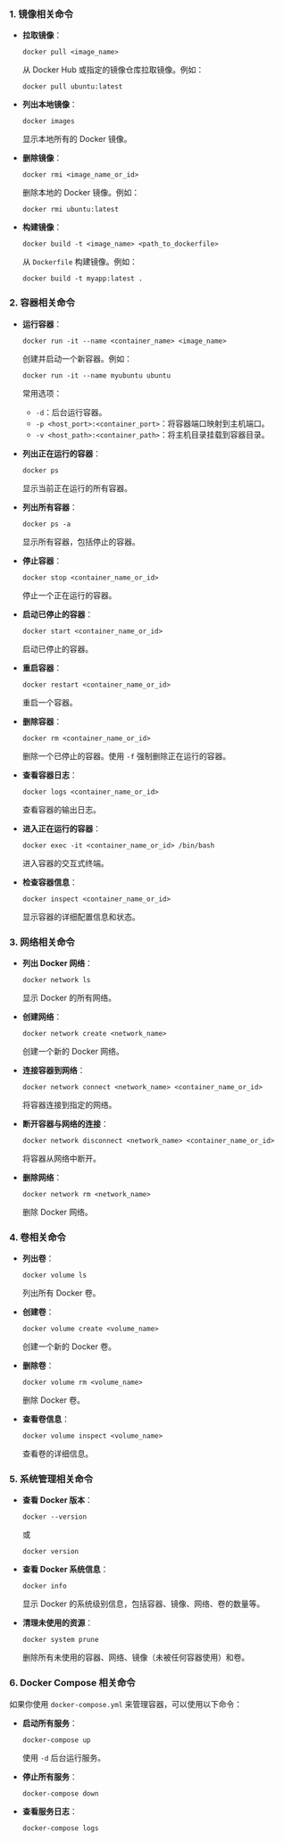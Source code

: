 ### 1. **镜像相关命令**

- **拉取镜像**：

  ```
  docker pull <image_name>
  ```

  从 Docker Hub 或指定的镜像仓库拉取镜像。例如：

  ```
  docker pull ubuntu:latest
  ```

- **列出本地镜像**：

  ```
  docker images
  ```

  显示本地所有的 Docker 镜像。

- **删除镜像**：

  ```
  docker rmi <image_name_or_id>
  ```

  删除本地的 Docker 镜像。例如：

  ```
  docker rmi ubuntu:latest
  ```

- **构建镜像**：

  ```
  docker build -t <image_name> <path_to_dockerfile>
  ```

  从 `Dockerfile` 构建镜像。例如：

  ```
  docker build -t myapp:latest .
  ```

### 2. **容器相关命令**

- **运行容器**：

  ```
  docker run -it --name <container_name> <image_name>
  ```

  创建并启动一个新容器。例如：

  ```
  docker run -it --name myubuntu ubuntu
  ```

  常用选项：

  - `-d`：后台运行容器。
  - `-p <host_port>:<container_port>`：将容器端口映射到主机端口。
  - `-v <host_path>:<container_path>`：将主机目录挂载到容器目录。

- **列出正在运行的容器**：

  ```
  docker ps
  ```

  显示当前正在运行的所有容器。

- **列出所有容器**：

  ```
  docker ps -a
  ```

  显示所有容器，包括停止的容器。

- **停止容器**：

  ```
  docker stop <container_name_or_id>
  ```

  停止一个正在运行的容器。

- **启动已停止的容器**：

  ```
  docker start <container_name_or_id>
  ```

  启动已停止的容器。

- **重启容器**：

  ```
  docker restart <container_name_or_id>
  ```

  重启一个容器。

- **删除容器**：

  ```
  docker rm <container_name_or_id>
  ```

  删除一个已停止的容器。使用 `-f` 强制删除正在运行的容器。

- **查看容器日志**：

  ```
  docker logs <container_name_or_id>
  ```

  查看容器的输出日志。

- **进入正在运行的容器**：

  ```
  docker exec -it <container_name_or_id> /bin/bash
  ```

  进入容器的交互式终端。

- **检查容器信息**：

  ```
  docker inspect <container_name_or_id>
  ```

  显示容器的详细配置信息和状态。

### 3. **网络相关命令**

- **列出 Docker 网络**：

  ```
  docker network ls
  ```

  显示 Docker 的所有网络。

- **创建网络**：

  ```
  docker network create <network_name>
  ```

  创建一个新的 Docker 网络。

- **连接容器到网络**：

  ```
  docker network connect <network_name> <container_name_or_id>
  ```

  将容器连接到指定的网络。

- **断开容器与网络的连接**：

  ```
  docker network disconnect <network_name> <container_name_or_id>
  ```

  将容器从网络中断开。

- **删除网络**：

  ```
  docker network rm <network_name>
  ```

  删除 Docker 网络。

### 4. **卷相关命令**

- **列出卷**：

  ```
  docker volume ls
  ```

  列出所有 Docker 卷。

- **创建卷**：

  ```
  docker volume create <volume_name>
  ```

  创建一个新的 Docker 卷。

- **删除卷**：

  ```
  docker volume rm <volume_name>
  ```

  删除 Docker 卷。

- **查看卷信息**：

  ```
  docker volume inspect <volume_name>
  ```

  查看卷的详细信息。

### 5. **系统管理相关命令**

- **查看 Docker 版本**：

  ```
  docker --version
  ```

  或

  ```
  docker version
  ```

- **查看 Docker 系统信息**：

  ```
  docker info
  ```

  显示 Docker 的系统级别信息，包括容器、镜像、网络、卷的数量等。

- **清理未使用的资源**：

  ```
  docker system prune
  ```

  删除所有未使用的容器、网络、镜像（未被任何容器使用）和卷。

### 6. **Docker Compose 相关命令**

如果你使用 `docker-compose.yml` 来管理容器，可以使用以下命令：

- **启动所有服务**：

  ```
  docker-compose up
  ```

  使用 `-d` 后台运行服务。

- **停止所有服务**：

  ```
  docker-compose down
  ```

- **查看服务日志**：

  ```
  docker-compose logs
  ```